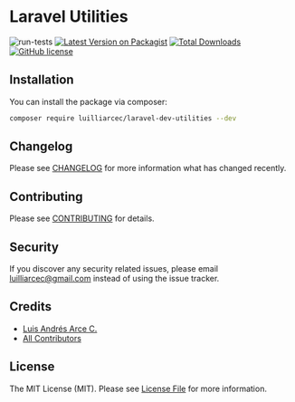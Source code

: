 # Laravel Utilities

![run-tests](https://github.com/luilliarcec/laravel-dev-utilities/workflows/run-tests/badge.svg)
[![Latest Version on Packagist](https://img.shields.io/packagist/v/luilliarcec/laravel-dev-utilities.svg)](https://packagist.org/packages/luilliarcec/laravel-dev-utilities)
[![Total Downloads](https://img.shields.io/packagist/dt/luilliarcec/laravel-dev-utilities)](https://packagist.org/packages/luilliarcec/laravel-dev-utilities)
[![GitHub license](https://img.shields.io/github/license/luilliarcec/laravel-dev-utilities)](https://github.com/luilliarcec/laravel-dev-utilities/blob/develop/LICENSE.md)

## Installation

You can install the package via composer:

```bash
composer require luilliarcec/laravel-dev-utilities --dev
```

## Changelog

Please see [CHANGELOG](CHANGELOG.md) for more information what has changed recently.

## Contributing

Please see [CONTRIBUTING](CONTRIBUTING.md) for details.

## Security

If you discover any security related issues, please email luilliarcec@gmail.com instead of using the issue tracker.

## Credits

- [Luis Andrés Arce C.](https://github.com/luilliarcec)
- [All Contributors](../../contributors)

## License

The MIT License (MIT). Please see [License File](LICENSE.md) for more information.
